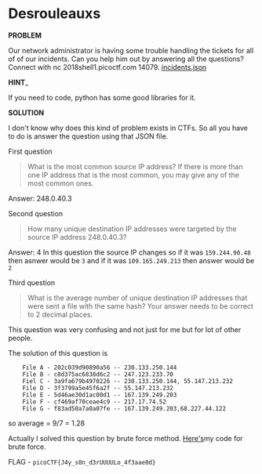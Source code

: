 # Desrouleauxs

__PROBLEM__

 Our network administrator is having some trouble handling the tickets for all of of our incidents. Can you help him out by answering all the questions? Connect with nc 2018shell1.picoctf.com 14079. [incidents.json](./incidents.json)

__HINT___

If you need to code, python has some good libraries for it.

__SOLUTION__

I don't know why does this kind of problem exists in CTFs. So all you have to do is answer the question using that JSON file.

First question
>What is the most common source IP address? If there is more than one IP address that is the most common, you may give any of the most common ones.

Answer: 248.0.40.3

Second question
>How many unique destination IP addresses were targeted by the source IP address 248.0.40.3?

Answer: 4
In this question the source IP changes so if it was `159.244.90.48` then asnwer would be `3` and if it was `109.165.249.213` then answer would be `2`

Third question
>What is the average number of unique destination IP addresses that were sent a file with the same hash? Your answer needs to be correct to 2 decimal places.

This question was very confusing and not just for me but for lot of other people.

The solution of this question is
```
    File A - 202c039d90890a56 -- 230.133.250.144
    File B - c8d375ac6838d6c2 -- 247.123.233.70
    Fiel C - 3a9fa679b4970226 -- 230.133.250.144, 55.147.213.232
    File D - 3f3799a5e45f6a2f -- 55.147.213.232
    File E - 5d46ae30d1ac00d1 -- 167.139.249.203
    File F - cf469af70ceae4c9 -- 217.17.74.52
    File G - f83ad50a7a0a07fe -- 167.139.249.203,68.227.44.122
```

so average = 9/7 = 1.28

Actually I solved this question by brute force method. [Here's](desrouleaux.py)my code for brute force.

FLAG - `picoCTF{J4y_s0n_d3rUUUULo_4f3aae0d}`
